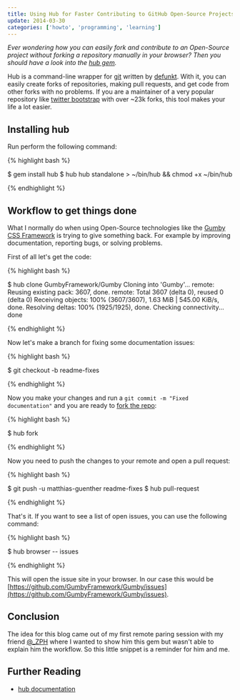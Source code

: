 ```yaml
---
title: Using Hub for Faster Contributing to GitHub Open-Source Projects
update: 2014-03-30
categories: ['howto', 'programming', 'learning']
---
```

*Ever wondering how you can easily fork and contribute to an Open-Source project without forking a repository manually
in your browser? Then you should have a look into the [hub gem](https://github.com/defunkt/hub).*


Hub is a command-line wrapper for [git](http://git-scm.com/) written by [defunkt](http://defunkt.io/). With it, you can
easily create forks of repositories, making pull requests, and get code from other forks with no problems. If you are a
maintainer of a very popular repository like [twitter bootstrap](https://github.com/twitter/bootstrap) with over ~23k
forks, this tool makes your life a lot easier.


## Installing hub

Run perform the following command:


{% highlight bash %}

$ gem install hub
$ hub hub standalone > ~/bin/hub && chmod +x ~/bin/hub

{% endhighlight %}


## Workflow to get things done

What I normally do when using Open-Source technologies like the [Gumby CSS Framework](http://gumbyframework.com/)
is trying to give something back. For example  by improving documentation, reporting bugs, or solving problems.


First of all let's get the code:


{% highlight bash %}

$ hub clone GumbyFramework/Gumby
  Cloning into 'Gumby'...
  remote: Reusing existing pack: 3607, done.
  remote: Total 3607 (delta 0), reused 0 (delta 0)
  Receiving objects: 100% (3607/3607), 1.63 MiB | 545.00 KiB/s, done.
  Resolving deltas: 100% (1925/1925), done.
  Checking connectivity... done

{% endhighlight %}


Now let's make a branch for fixing some documentation issues:


{% highlight bash %}

$ git checkout -b readme-fixes

{% endhighlight %}


Now you make your changes and run a `git commit -m "Fixed documentation"` and you are ready to
[fork the repo](https://help.github.com/articles/fork-a-repo):


{% highlight bash %}

$ hub fork

{% endhighlight %}


Now you need to push the changes to your remote and open a pull request:


{% highlight bash %}

$ git push -u matthias-guenther readme-fixes
$ hub pull-request

{% endhighlight %}


That's it. If you want to see a list of open issues, you can use the following command:


{% highlight bash %}

$ hub browser -- issues

{% endhighlight %}

This will open the issue site in your browser. In our case this would be [https://github.com/GumbyFramework/Gumby/issues](https://github.com/GumbyFramework/Gumby/issues).


## Conclusion

The idea for this blog came out of my first remote paring session with my friend [@_ZPH](https://twitter.com/_ZPH) where
I wanted to show him this gem but wasn't able to explain him the workflow. So this little snippet is a reminder for him
and me.


## Further Reading

- [hub documentation](http://defunkt.io/hub/)
